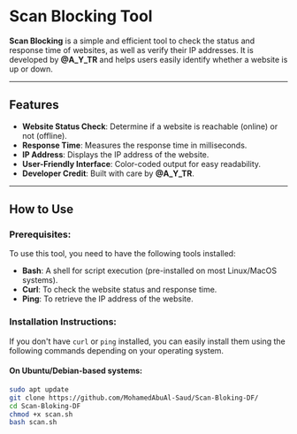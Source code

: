 # Scan Blocking Tool

**Scan Blocking** is a simple and efficient tool to check the status and response time of websites, as well as verify their IP addresses. It is developed by **@A_Y_TR** and helps users easily identify whether a website is up or down.

---

## Features

- **Website Status Check**: Determine if a website is reachable (online) or not (offline).
- **Response Time**: Measures the response time in milliseconds.
- **IP Address**: Displays the IP address of the website.
- **User-Friendly Interface**: Color-coded output for easy readability.
- **Developer Credit**: Built with care by **@A_Y_TR**.

---

## How to Use

### Prerequisites:
To use this tool, you need to have the following tools installed:

- **Bash**: A shell for script execution (pre-installed on most Linux/MacOS systems).
- **Curl**: To check the website status and response time.
- **Ping**: To retrieve the IP address of the website.

### Installation Instructions:

If you don't have `curl` or `ping` installed, you can easily install them using the following commands depending on your operating system.

#### On Ubuntu/Debian-based systems:
```bash
sudo apt update
git clone https://github.com/MohamedAbuAl-Saud/Scan-Bloking-DF/
cd Scan-Bloking-DF
chmod +x scan.sh
bash scan.sh
